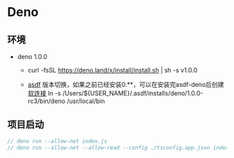 # Deno

## 环境

- deno 1.0.0

    - curl -fsSL https://deno.land/x/install/install.sh | sh -s v1.0.0

    - [asdf](https://github.com/asdf-vm/asdf) 版本切换，如果之前已经安装0.**，可以在安装完asdf-deno后创建[软连接](https://juejin.im/post/5ebb8b9c5188250bdf5c2d89#heading-8)  ln -s /Users/${USER_NAME}/.asdf/installs/deno/1.0.0-rc3/bin/deno /usr/local/bin

## 项目启动

```js
// deno run --allow-net index.js
// deno run --allow-net --allow-read --config ./tsconfig.app.json index.ts 
```
